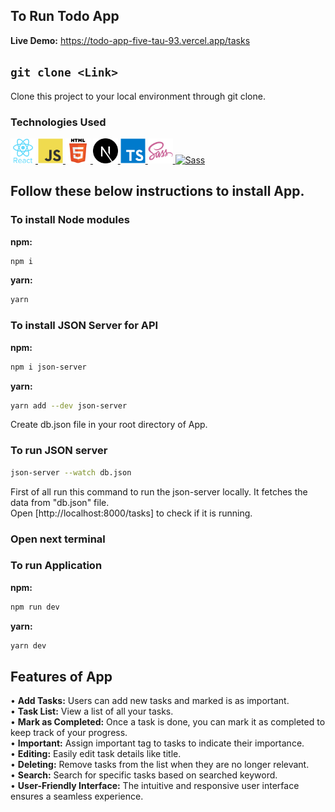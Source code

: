 ## To Run Todo App

**Live Demo:** https://todo-app-five-tau-93.vercel.app/tasks
## `git clone <Link>`

Clone this project to your local environment through git clone.
<h3>Technologies Used</h3>
<p> <a href="https://reactjs.org/" target="_blank"> <img src="https://raw.githubusercontent.com/devicons/devicon/master/icons/react/react-original-wordmark.svg" alt="react" width="40" height="40"/> </a>
<a href="https://developer.mozilla.org/en-US/docs/Web/JavaScript" target="_blank"> <img src="https://raw.githubusercontent.com/devicons/devicon/master/icons/javascript/javascript-original.svg" alt="javascript" width="40" height="40"/> </a> 
<a href="https://www.w3.org/html/" target="_blank"> <img src="https://raw.githubusercontent.com/devicons/devicon/master/icons/html5/html5-original-wordmark.svg" alt="html5" width="40" height="40"/> </a>
<a href="https://nextjs.org/docs/getting-started" target="_blank">
  <img src="https://raw.githubusercontent.com/devicons/devicon/master/icons/nextjs/nextjs-original.svg" alt="Next.js" width="40" height="40"/>
</a>
<a href="https://www.typescriptlang.org/docs/" target="_blank">
<img src="https://raw.githubusercontent.com/devicons/devicon/master/icons/typescript/typescript-original.svg" alt="TypeScript" width="40" height="40"/>
</a>

<a href="https://sass-lang.com/documentation/" target="_blank">
<img src="https://raw.githubusercontent.com/devicons/devicon/master/icons/sass/sass-original.svg" alt="Sass" width="40" height="40"/>
</a>

<a href="https://sass-lang.com/documentation/" target="_blank">
<img src="https://www.daggala.com/static/228867c3668e439101821568a8a03b54/19ca5/sc.png" alt="Sass" width="50" height="50"/>
</a>

</p>

## Follow these below instructions to install App.
### To install Node modules
**npm:**
```bash
npm i
```
**yarn:**
```bash
yarn
```
### To install JSON Server for API
**npm:**
```bash
npm i json-server
```
**yarn:**
```bash
yarn add --dev json-server
```
Create db.json file in your root directory of App.

### To run JSON server
```bash
json-server --watch db.json
```

First of all run this command to run the json-server locally. It fetches the data from "db.json" file.\
Open [http://localhost:8000/tasks] to check if it is running.

### Open next terminal
### To run Application
**npm:**
```bash
npm run dev
```
**yarn:**
```bash
yarn dev
```

## Features of App

• **Add Tasks:** Users can add new tasks and marked is as important.\
• **Task List:** View a list of all your tasks.\
• **Mark as Completed:** Once a task is done, you can mark it as completed to keep track of your progress.\
• **Important:** Assign important tag to tasks to indicate their importance.\
• **Editing:** Easily edit task details like title.\
• **Deleting:** Remove tasks from the list when they are no longer relevant.\
• **Search:** Search for specific tasks based on searched keyword.\
• **User-Friendly Interface:** The intuitive and responsive user interface ensures a seamless experience.
